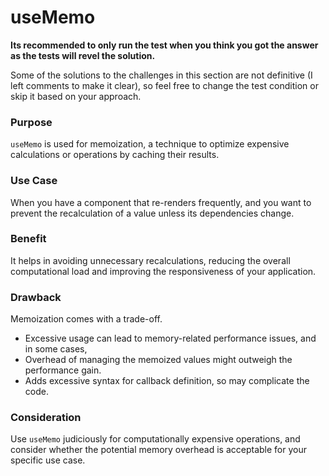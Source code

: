 # useMemo

**Its recommended to only run the test when you think you got the answer as the tests will revel the solution.**

Some of the solutions to the challenges in this section are not definitive (I left comments to make it clear), so feel free to change the test condition or skip it based on your approach.

### Purpose

`useMemo` is used for memoization, a technique to optimize expensive calculations or operations by caching their results.

### Use Case

When you have a component that re-renders frequently, and you want to prevent the recalculation of a value unless its dependencies change.

### Benefit

It helps in avoiding unnecessary recalculations, reducing the overall computational load and improving the responsiveness of your application.

### Drawback

Memoization comes with a trade-off.

- Excessive usage can lead to memory-related performance issues, and in some cases,
- Overhead of managing the memoized values might outweigh the performance gain.
- Adds excessive syntax for callback definition, so may complicate the code.

### Consideration

Use `useMemo` judiciously for computationally expensive operations, and consider whether the potential memory overhead is acceptable for your specific use case.
